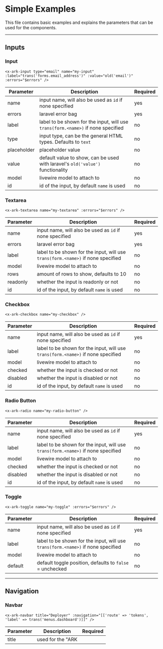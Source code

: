 # Simple Examples

This file contains basic examples and explains the parameters that can be used for the components.

---

## Inputs

### Input

`<x-ark-input type="email" name="my-input" :label="trans('forms.email_address')" :value="old('email')" :errors="$errors" />`

| Parameter   | Description                                                                      | Required |
|-------------|----------------------------------------------------------------------------------|----------|
| name        | input name, will also be used as `id` if none specified                          | yes      |
| errors      | laravel error bag                                                                | yes      |
| label       | label to be shown for the input, will use `trans(form.<name>)` if none specified | no       |
| type        | input type, can be the general HTML types. Defaults to `text`                    | no       |
| placeholder | placeholder value                                                                | no       |
| value       | default value to show, can be used with laravel's `old('value')` functionality   | no       |
| model       | livewire model to attach to                                                      | no       |
| id          | id of the input, by default `name` is used                                       | no       |

### Textarea

`<x-ark-textarea name="my-textarea" :errors="$errors" />`

| Parameter | Description                                                                      | Required |
|-----------|----------------------------------------------------------------------------------|----------|
| name      | input name, will also be used as `id` if none specified                          | yes      |
| errors    | laravel error bag                                                                | yes      |
| label     | label to be shown for the input, will use `trans(form.<name>)` if none specified | no       |
| model     | livewire model to attach to                                                      | no       |
| rows      | amount of rows to show, defaults to 10                                           | no       |
| readonly  | whether the input is readonly or not                                             | no       |
| id        | id of the input, by default `name` is used                                       | no       |

### Checkbox

`<x-ark-checkbox name="my-checkbox" />`

| Parameter | Description                                                                      | Required |
|-----------|----------------------------------------------------------------------------------|----------|
| name      | input name, will also be used as `id` if none specified                          | yes      |
| label     | label to be shown for the input, will use `trans(form.<name>)` if none specified | no       |
| model     | livewire model to attach to                                                      | no       |
| checked   | whether the input is checked or not                                              | no       |
| disabled  | whether the input is disabled or not                                             | no       |
| id        | id of the input, by default `name` is used                                       | no       |

### Radio Button

`<x-ark-radio name="my-radio-button" />`

| Parameter | Description                                                                      | Required |
|-----------|----------------------------------------------------------------------------------|----------|
| name      | input name, will also be used as `id` if none specified                          | yes      |
| label     | label to be shown for the input, will use `trans(form.<name>)` if none specified | no       |
| model     | livewire model to attach to                                                      | no       |
| checked   | whether the input is checked or not                                              | no       |
| disabled  | whether the input is disabled or not                                             | no       |
| id        | id of the input, by default `name` is used                                       | no       |

### Toggle

`<x-ark-toggle name="my-toggle" :errors="$errors" />`

| Parameter | Description                                                                      | Required |
|-----------|----------------------------------------------------------------------------------|----------|
| name      | input name, will also be used as `id` if none specified                          | yes      |
| label     | label to be shown for the input, will use `trans(form.<name>)` if none specified | no       |
| model     | livewire model to attach to                                                      | no       |
| default   | default toggle position, defaults to `false` = unchecked                         | no       |

---

## Navigation

### Navbar

`<x-ark-navbar title="Deployer" :navigation="[['route' => 'tokens', 'label' => trans('menus.dashboard')]]" />`

| Parameter  | Description                                                          | Required |
|------------|----------------------------------------------------------------------|----------|
| title      | used for the "ARK <title>" navbar text                               | yes      |
| navigation | an array of `route`, `label` pairs for the navbar navigation options | yes      |

### Breadcrumbs

> Note: this works best when using a breadcrumb section in your layout view to which you pass the breadcrumb itself on different pages

```php
<x-ark-breadcrumbs :crumbs="[
    ['route' => 'tokens', 'label' => trans('menus.dashboard')],
    ['route' => 'tokens.welcome', 'label' => trans('menus.onboarding'), 'params' => [$token]],
    ['route' => 'tokens.identity', 'label' => trans('menus.tokens.identity'), 'params' => [$token]],
]" />
```

### Sidebar Links

> Sidebar links that automatically change class when they correspond to the active route

`<x-ark-sidebar-link :name="trans('menus.tokens.networks')" route="tokens.show" :params="[$token]" />`

---

## Misc Components

### Alerts

> Note: Requires various icons to be present to properly work. Relies on [Blade SVG](https://github.com/adamwathan/blade-svg) to load them.

Simple usage with a string message, optionally you can pass a "title" property:

`<x-ark-alert :type="flash()->class" :message="flash()->message" />`

Additionally, you can also make use of slots:

```php
<x-ark-alert type="alert-info" title="Notification">
    <x-slot name="message">
        {!! trans('tokens.networks.no_source_provider_alert', ['route' => route('tokens.source-providers', $selectedToken)]) !!}
    </x-slot>
</x-ark-alert>
```

You can also get an alert with more padding and large icon by specifying `large`:

```php
<x-ark-alert type="alert-info" title="Notification" large>
    <x-slot name="message">
        {!! trans('tokens.networks.no_source_provider_alert', ['route' => route('tokens.source-providers', $selectedToken)]) !!}
    </x-slot>
</x-ark-alert>
```

### Accordion

```php
<x-ark-accordion-group slots="2">
    @slot('title_1')
        <p>Title for slot 1</p>
    @endslot
    @slot('slot_1')
        <p>Content for slot 1</p>
    @endslot

    @slot('title_2')
        <p>Title for slot 2</p>
    @endslot
    @slot('slot_2')
        <p>Content for slot 2</p>
    @endslot
</x-ark-accordion-group>
```

```php
<x-ark-accordion title="Title">
    <p>Content for slot</p>
</x-ark-accordion>
```

### Clipboard

```php
<x-ark-clipboard :value="$this->user->password" />
```

### Notification Icon

```php
<x-notification-icon type="danger" :logo="$notification->token->logo" />
<x-notification-icon type="success" :logo="$notification->token->logo" />
<x-notification-icon type="warning" :logo="$notification->token->logo" />
<x-notification-icon type="warning" :logo="$notification->token->logo" state-color="bg-green-100" />
```

### Simple Footer

> Only contains date, copyright notice and an ARK.io link

`<x-ark-simple-footer />`

### Settings Dropdown

```php
<div class="relative">
    <x-settings-dropdown button-class="icon-button w-10 h-10">
        <button class="settings-dropdown-entry">@lang('actions.start')@svg('plus', 'h-3 w-3 ml-2')</button>
        <button class="settings-dropdown-entry">@lang('actions.stop')@svg('minus', 'h-3 w-3 ml-2')</button>
        <button class="settings-dropdown-entry">@lang('actions.reboot')@svg('reload', 'h-3 w-3 ml-2')</button>
    </x-settings-dropdown>
</div>
```
